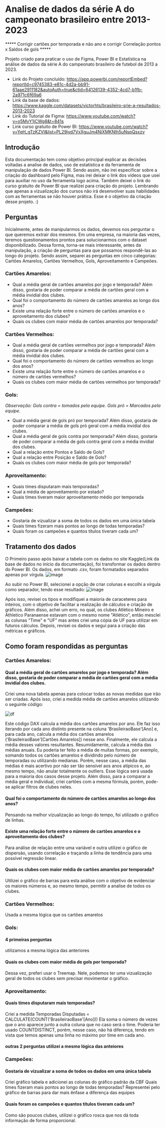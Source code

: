 # Analise de dados da série A do campeonato brasileiro entre 2013-2023

***** Corrigir cartões por temporada e não ano e corrigir Correlação pontos x Saldos de gols *****



Projeto criado para praticar o uso de Figma, Power BI e Estatística na análise de dados da série A do campeonato brasileiro de futebol de 2013 a 2023.
- Link do Projeto concluído: https://app.powerbi.com/reportEmbed?reportId=c9745383-e81c-4d2a-bb91-61aae2911182&autoAuth=true&ctid=64126139-4352-4cd7-b1fb-2a971c6f69a6
- Link da base de dados: https://www.kaggle.com/datasets/victorhts/brasileiro-srie-a-resultados-2013-2023
- Link do Tutorial de Figma: https://www.youtube.com/watch?v=o5MyY1jCWg8&t=841s
- Link curso gratuito de Power BI: https://www.youtube.com/watch?v=YqH_gTzKZVI&list=PL29iyd7VxXguJm4NiXMKNlh5uNspQsxzv

## Introdução
Esta documentação tem como objetivo principal explicar as decisões voltadas a analise de dados, uso de estatística e da ferramenta de manipulação de dados Power BI. Sendo assim, não irei especificar sobre a criação do dashboard pelo Figma, mas irei deixar o link dos vídeos que usei para auxiliar no uso da ferramenta logo acima. Também deixei o link do curso gratuito de Power BI que realizei para criação do projeto. Lembrando que apenas a vizualização dos cursos não irá desenvolver suas habilidades com as ferramentas se não houver prática. Esse é o objetivo da criação desse projeto. :) 
 
## Perguntas
Inicialmente, antes de manipularmos os dados, devemos nos perguntar o que queremos extrair dos mesmos. Em uma empresa, na maioria das vezes, teremos questionamentos prontos para solucionarmos com o dataset disponibilizado. Dessa forma, torna-se mais interessante, antes da manipulação, a criação de perguntas para que possamos respondê-las ao longo do projeto. Sendo assim, separei as perguntas em cinco categorias: Cartões Amarelos, Cartões Vermelhos, Gols, Aproveitamento e Campeões.

### Cartões Amarelos:
- Qual a média geral de cartões amarelos por jogo e temporada? Além disso, gostaria de poder comparar a média de cartões geral com a média invidial dos clubes.
- Qual foi o comportamento do número de cartões amarelos ao longo dos anos?
- Existe uma relação forte entre o número de cartões amarelos e o aproveitamento dos clubes?
- Quais os clubes com maior média de cartões amarelos por temporada?
### Cartões Vermelhos:
- Qual a média geral de cartões vermelhos por jogo e temporada? Além disso, gostaria de poder comparar a média de cartões geral com a média invidial dos clubes.
- Qual foi o comportamento do número de cartões vermelhos ao longo dos anos?
- Existe uma relação forte entre o número de cartões amarelos e o número de cartões vermelhos?
- Quais os clubes com maior média de cartões vermelhos por temporada?
### Gols: 
*Observação: Gols contra = tomados pela equipe. Gols pró = Marcados pela equipe.*
- Qual a média geral de gols pró por temporada? Além disso, gostaria de poder comparar a média de gols pró geral com a média invidial dos clubes.
- Qual a média geral de gols contra por temporada? Além disso, gostaria de poder comparar a média de gols contra geral com a média invidial dos clubes.
- Qual a relação entre Pontos e Saldo de Gols?
- Qual a relação entre Posição e Saldo de Gols?
- Quais os clubes com maior média de gols por temporada?
### Aproveitamento:
- Quais times disputaram mais temporadas?
- Qual a média de aproveitamento por estado?
- Quais times tiveram maior aproveitamento médio por temporada
### Campeões:
- Gostaria de vizualizar a soma de todos os dados em uma única tabela
- Quais times fizeram mais pontos ao longo de todas temporadas?
- Quais foram os campeões e quantos títulos tiveram cada um?

## Tratamento dos dados
O Primeiro passo após baixar a tabela com os dados no site Kaggle(Link da base de dados no início da documentação), foi transformar os dados dentro do Power BI. Os dados, em formato .csv, foram formatados separados apenas por vírgula.
![image](https://github.com/user-attachments/assets/1d404939-9d04-4e82-b7e8-26066e19c80c)

Ao subir no Power BI, selecionei a opção de criar colunas e escolhi a vírgula como separador, tendo esse resultado:
![image](https://github.com/user-attachments/assets/9d6e4328-3f61-488f-8540-7f80e15f0de0)

Após isso, revisei os tipos e modifiquei a maioria de caraceteres para inteiros, com o objetivo de facilitar a realização de cálculos e criação de gráficos. Além disso, achei um erro, no qual, os clubes Atlético Mineiro e Athletico Paranaense estavam com o mesmo nome "Atlético", então mesclei as colunas "Time" e "UF" mas antes criei uma cópia de UF para utilizar em futuros cálculos. Depois, revisei os dados e segui para a criação das métricas e gráficos.

## Como foram respondidas as perguntas
### Cartões Amarelos:
#### Qual a média geral de cartões amarelos por jogo e temporada? Além disso, gostaria de poder comparar a média de cartões geral com a média invidial dos clubes.
Criei uma nova tabela apenas para colocar todas as novas medidas que irão ser criadas. Após isso, criei a medida média de cartões amarelos utilizando o seguinte código:

![df](https://github.com/user-attachments/assets/a8ba6131-58bd-407d-8348-96d73ebdd3e8)

Este código DAX calcula a média dos cartões amarelos por ano. Ele faz isso iterando por cada ano distinto presente na coluna 'BrasileiraoBase'[Ano] e, para cada ano, calcula a média dos cartões amarelos ('BrasileiraoBase'[Cartões Amarelos]) nesse ano. Finalmente, ele calcula a média desses valores resultantes.
Resumidamente, calcula a média das médias anuais. Eu poderia ter feito a média de muitas formas, por exemplo, somando todos os cartões amarelos e dividindo pelo número de temporadas ou utilizando medianas. Porém, nesse caso, a média das médias é mais acertivo por não ser tão sensível aos anos atípicos e, ao mesmo tempo, não anular totalmente os outliers. Esse lógica será usada para a maioria dos casos desse projeto.
Além disso, para a comparar a média geral e individual, criei cartões com a mesma fórmula, porém, pode-se aplicar filtros de clubes neles.
#### Qual foi o comportamento do número de cartões amarelos ao longo dos anos?
Pensando na melhor vizualização ao longo do tempo, foi utilizado o gráfico de linhas.
#### Existe uma relação forte entre o número de cartões amarelos e o aproveitamento dos clubes?
Para análise de relação entre uma variável e outra utilizei o gráfico de dispersão, usando correlação e traçando a linha de tendência para uma possível regressão linear.
#### Quais os clubes com maior média de cartões amarelos por temporada?
Utilizei o gráfico de barras para esta análise com o objetivo de evidenciar os maiores números e, ao mesmo tempo, permitir a analise de todos os clubes.
### Cartões Vermelhos:
Usada a mesma lógica que os cartões amarelos
### Gols: 
#### 4 primeiras perguntas 
utilizamos a mesma lógica das anteriores
#### Quais os clubes com maior média de gols por temporada?
Dessa vez, preferi usar o Treemap. Nele, podemos ter uma vizualização geral de todos os clubes sem precisar movimentar o gráfico.
### Aproveitamento:
#### Quais times disputaram mais temporadas?
Criei a medida Temporadas Disputadas = CALCULATE(COUNT('BrasileiraoBase'[Ano]))
Ela soma o número de vezes que o ano aparece junto a outra coluna que no caso será o time. Poderia ter usado COUNTDISTINCT, porém, nesse caso, não há diferença, tendo em vista que temos apenas uma linha no máximo por time em cada ano.
#### outras 2 perguntas utilizei a mesmo lógica das anteiores
### Campeões:
#### Gostaria de vizualizar a soma de todos os dados em uma única tabela
 Criei gráfico tabela e adicionei as colunas do gráfico padrão da CBF
Quais times fizeram mais pontos ao longo de todas temporadas?
Representei pelo gráfico de barras para dar mais ênfase a diferença das equipes
#### Quais foram os campeões e quantos títulos tiveram cada um?
Como são poucos clubes, utilizei o gráfico rosca que nos dá toda informação de forma proporcional.
